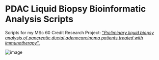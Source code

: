 # PDAC Liquid Biopsy Bioinformatic Analysis Scripts

Scripts for my MSc 60 Credit Research Project: ["_Preliminary liquid biopsy analysis of pancreatic ductal adenocarcinoma patients treated with immunotherapy_".](https://www.dropbox.com/s/leetk8cle13ewvg/BenedictMonteiro_18040_60_Credit_Research_Project_final.pdf?dl=0) 

![image](https://user-images.githubusercontent.com/64800230/128174034-53e49f7a-24c1-489d-98ba-343d623654bb.png)
